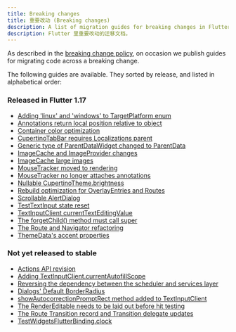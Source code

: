 ```yaml
---
title: Breaking changes
title: 重要改动 (Breaking changes)
description: A list of migration guides for breaking changes in Flutter.
description: Flutter 里重要改动的迁移文档。
---
```


As described in the [breaking change policy][],
on occasion we publish guides
for migrating code across a breaking change.

The following guides are available. They sorted by
release, and listed in alphabetical order:

### Released in Flutter 1.17

* [Adding 'linux' and 'windows' to TargetPlatform enum][]
* [Annotations return local position relative to object][]
* [Container color optimization][]
* [CupertinoTabBar requires Localizations parent][]
* [Generic type of ParentDataWidget changed to ParentData][]
* [ImageCache and ImageProvider changes][]
* [ImageCache large images][]
* [MouseTracker moved to rendering][]
* [MouseTracker no longer attaches annotations][]
* [Nullable CupertinoTheme.brightness][]
* [Rebuild optimization for OverlayEntries and Routes][]
* [Scrollable AlertDialog][]
* [TestTextInput state reset][]
* [TextInputClient currentTextEditingValue][]
* [The forgetChild() method must call super][]
* [The Route and Navigator refactoring][]
* [ThemeData's accent properties][]

### Not yet released to stable

* [Actions API revision][]
* [Adding TextInputClient.currentAutofillScope][]
* [Reversing the dependency between the scheduler and services layer][]
* [Dialogs' Default BorderRadius][]
* [showAutocorrectionPromptRect method added to TextInputClient][]
* [The RenderEditable needs to be laid out before hit testing][]
* [The Route Transition record and Transition delegate updates][]
* [TestWidgetsFlutterBinding.clock][]

[Actions API revision]: /docs/release/breaking-changes/actions-api-revision
[Adding 'linux' and 'windows' to TargetPlatform enum]: /docs/release/breaking-changes/target-platform-linux-windows
[Adding TextInputClient.currentAutofillScope]: /docs/release/breaking-changes/add-currentAutofillScope-to-TextInputClient
[Annotations return local position relative to object]: /docs/release/breaking-changes/annotations-return-local-position-relative-to-object
[breaking change policy]: /docs/resources/compatibility
[Container color optimization]: /docs/release/breaking-changes/container-color
[Dialogs' Default BorderRadius]:/docs/release/breaking-changes/dialog-border-radius 
[CupertinoTabBar requires Localizations parent]: /docs/release/breaking-changes/cupertino-tab-bar-localizations
[Generic type of ParentDataWidget changed to ParentData]: /docs/release/breaking-changes/parent-data-widget-generic-type
[ImageCache and ImageProvider changes]: /docs/release/breaking-changes/image-cache-and-provider
[ImageCache large images]: /docs/release/breaking-changes/imagecache-large-images
[MouseTracker moved to rendering]: /docs/release/breaking-changes/mouse-tracker-moved-to-rendering
[MouseTracker no longer attaches annotations]: /docs/release/breaking-changes/mouse-tracker-no-longer-attaches-annotations
[Nullable CupertinoTheme.brightness]: /docs/release/breaking-changes/nullable-cupertinothemedata-brightness
[Rebuild optimization for OverlayEntries and Routes]: /docs/release/breaking-changes/overlay-entry-rebuilds
[Reversing the dependency between the scheduler and services layer]: /docs/release/breaking-changes/services-scheduler-dependency-reversed
[Scrollable AlertDialog]: /docs/release/breaking-changes/scrollable-alert-dialog
[showAutocorrectionPromptRect method added to TextInputClient]: /docs/release/breaking-changes/add-showAutocorrectionPromptRect
[TestTextInput state reset]: /docs/release/breaking-changes/test-text-input
[TestWidgetsFlutterBinding.clock]: /docs/release/breaking-changes/test-widgets-flutter-binding-clock
[TextInputClient currentTextEditingValue]: /docs/release/breaking-changes/text-input-client-current-value
[The forgetChild() method must call super]: /docs/release/breaking-changes/forgetchild-call-super
[The RenderEditable needs to be laid out before hit testing]: /docs/release/breaking-changes/rendereditable-layout-before-hit-test
[The Route and Navigator refactoring]: /docs/release/breaking-changes/route-navigator-refactoring
[The Route Transition record and Transition delegate updates]: /docs/release/breaking-changes/route-transition-record-and-transition-delegate
[ThemeData's accent properties]: /docs/release/breaking-changes/theme-data-accent-properties
